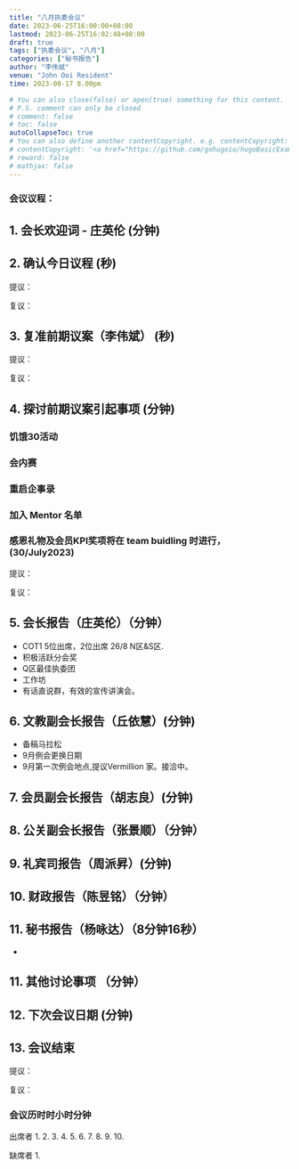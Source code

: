 ```yaml
---
title: "八月执委会议"
date: 2023-06-25T16:00:00+08:00
lastmod: 2023-06-25T16:02:48+08:00
draft: true
tags: ["执委会议", "八月"]
categories: ["秘书报告"]
author: "李伟斌"
venue: "John Ooi Resident"
time: 2023-08-17 8.00pm

# You can also close(false) or open(true) something for this content.
# P.S. comment can only be closed
# comment: false
# toc: false
autoCollapseToc: true
# You can also define another contentCopyright. e.g. contentCopyright: "This is another copyright."
# contentCopyright: '<a href="https://github.com/gohugoio/hugoBasicExample" rel="noopener" target="_blank">See origin</a>'
# reward: false
# mathjax: false
---
```

<!-- [The Coffee Bean & Tea Leaf The Promenade](https://g.co/kgs/KNgstg) -->
### 会议议程：
## 1. 会长欢迎词 - 庄英伦 (分钟)


## 2. 确认今日议程 (秒)

  提议：

  复议：
 
  
## 3. 复准前期议案（李伟斌） (秒)
  
  提议：

  复议：


## 4. 探讨前期议案引起事项 (分钟)

### 饥饿30活动
### 会内赛
### 重启企事录
### 加入 Mentor 名单
### 感恩礼物及会员KPI奖项将在 team buidling 时进行，(30/July2023)
  
  提议：

  复议：


## 5. 会长报告（庄英伦）（分钟）

- COT1 5位出席，2位出席 26/8 N区&S区.
- 积极活跃分会奖
- Q区最佳执委团
- 工作坊
- 有话直说群，有效的宣传讲演会。



## 6. 文教副会长报告（丘依慧）(分钟)

- 备稿马拉松
- 9月例会更换日期
- 9月第一次例会地点,提议Vermillion 家。接洽中。



## 7. 会员副会长报告（胡志良）(分钟)




## 8. 公关副会长报告（张景顺）（分钟）





## 9. 礼宾司报告（周派昇）(分钟)




## 10. 财政报告（陈昱铭）（分钟）





## 11. 秘书报告（杨咏达）（8分钟16秒）
-



## 11. 其他讨论事项 （分钟）





## 12. 下次会议日期 (分钟)
   



## 13. 会议结束


  提议：

  复议：

 
 
### 会议历时时小时分钟




出席者
1. 
2. 
3. 
4. 
5. 
6. 
7. 
8. 
9. 
10. 


缺席者
1. 
